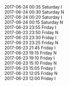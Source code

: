 2017-06-24 00:35 Saturday  I  
2017-06-24 00:30 Saturday  N  
2017-06-24 00:20 Saturday  I  
2017-06-24 00:15 Saturday  N  
2017-06-23 23:55 Friday  I  
2017-06-23 23:50 Friday  N  
2017-06-23 23:30 Friday  I  
2017-06-23 23:25 Friday  N  
2017-06-23 21:45 Friday  I  
2017-06-23 19:15 Friday  N  
2017-06-23 19:10 Friday  I  
2017-06-23 15:10 Friday  N  
2017-06-23 15:05 Friday  I  
2017-06-23 12:05 Friday  N  
2017-06-23 12:00 Friday  I  

